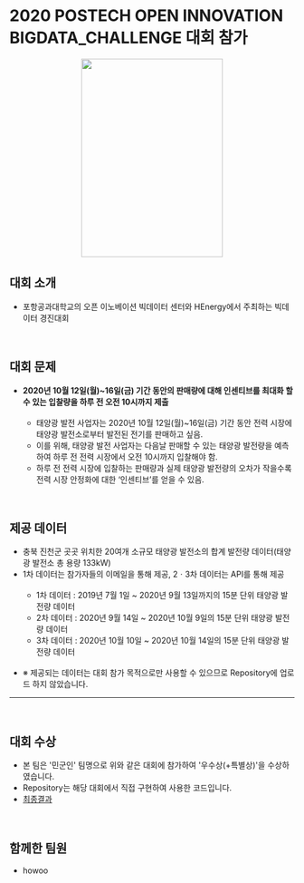 # 2020 POSTECH OPEN INNOVATION<br/>BIGDATA_CHALLENGE 대회 참가

<p align="center">
  <img src="https://user-images.githubusercontent.com/74342121/124064210-48a61100-da6f-11eb-834a-1f6e996bca0b.jpg" width="250" height="350">
</p>

## 대회 소개
- 포항공과대학교의 오픈 이노베이션 빅데이터 센터와 HEnergy에서 주최하는 빅데이터 경진대회

<br/>

## 대회 문제
- __2020년 10월 12일(월)~16일(금) 기간 동안의 판매량에 대해 인센티브를 최대화 할 수 있는 입찰량을 하루 전 오전 10시까지 제출__<br/><br/>
  - 태양광 발전 사업자는 2020년 10월 12일(월)~16일(금) 기간 동안 전력 시장에 태양광 발전소로부터 발전된 전기를 판매하고 싶음.<br/>
  - 이를 위해, 태양광 발전 사업자는 다음날 판매할 수 있는 태양광 발전량을 예측하여 하루 전 전력 시장에서 오전 10시까지 입찰해야 함.<br/>
  - 하루 전 전력 시장에 입찰하는 판매량과 실제 태양광 발전량의 오차가 작을수록 전력 시장 안정화에 대한 ‘인센티브’를 얻을 수 있음.<br/>

<br/>

## 제공 데이터
- 충북 진천군 곳곳 위치한 20여개 소규모 태양광 발전소의 합계 발전량 데이터(태양광 발전소 총 용량 133kW)<br/>
- 1차 데이터는 참가자들의 이메일을 통해 제공, 2ㆍ3차 데이터는 API를 통해 제공<br/><br/>
  - 1차 데이터 : 2019년 7월 1일 ~ 2020년 9월 13일까지의 15분 단위 태양광 발전량 데이터<br/>
  - 2차 데이터 : 2020년 9월 14일 ~ 2020년 10월 9일의 15분 단위 태양광 발전량 데이터<br/>
  - 3차 데이터 : 2020년 10월 10일 ~ 2020년 10월 14일의 15분 단위 태양광 발전량 데이터<br/><br/>
- ※ 제공되는 데이터는 대회 참가 목적으로만 사용할 수 있으므로 Repository에 업로드 하지 않았습니다.<br/>

<hr/><br/>

## 대회 수상
- 본 팀은 '민군인' 팀명으로 위와 같은 대회에 참가하여 '우수상(+특별상)'을 수상하였습니다.
- Repository는 해당 대회에서 직접 구현하여 사용한 코드입니다.
- [최종결과](https://user-images.githubusercontent.com/74342121/124072384-ab050e80-da7b-11eb-95e3-5d715328974c.PNG)
<br/>

## 함께한 팀원
- howoo


